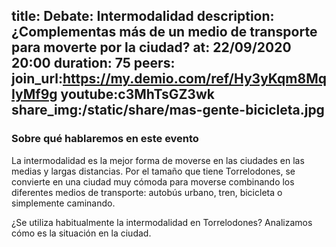 title: Debate: Intermodalidad
description: ¿Complementas más de un medio de transporte para moverte por la ciudad?
at: 22/09/2020 20:00
duration: 75
peers: 
join_url:https://my.demio.com/ref/Hy3yKqm8MqIyMf9g
youtube:c3MhTsGZ3wk
share_img:/static/share/mas-gente-bicicleta.jpg
----
### Sobre qué hablaremos en este evento

La intermodalidad es la mejor forma de moverse en las ciudades en las medias y largas distancias. Por el tamaño que tiene Torrelodones, se convierte en una ciudad muy cómoda para moverse combinando los diferentes medios de transporte: autobús urbano, tren, bicicleta o simplemente caminando.

¿Se utiliza habitualmente la intermodalidad en Torrelodones? Analizamos cómo es la situación en la ciudad.
